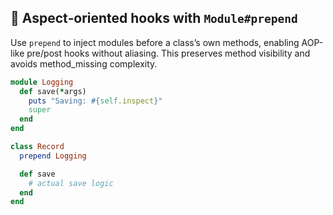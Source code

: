 ## 🤖 Aspect‑oriented hooks with `Module#prepend`
Use `prepend` to inject modules before a class’s own methods, enabling AOP-like pre/post hooks without aliasing. This preserves method visibility and avoids method_missing complexity.

```ruby
module Logging
  def save(*args)
    puts "Saving: #{self.inspect}"
    super
  end
end

class Record
  prepend Logging

  def save
    # actual save logic
  end
end
```